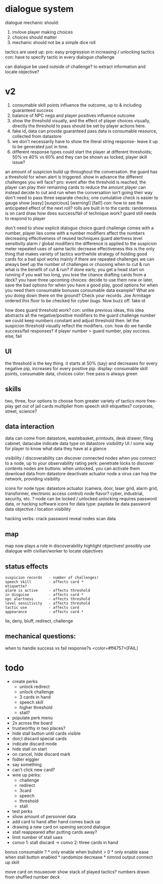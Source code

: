 # dialogue system

dialogue mechanic should:

1. invlove player making choices
2. choices should matter
3. mechanic should not be a simple dice roll

tactics are used up:
    pro: easy progression in increasing / unlocking tactics
    con: have to specify tactic in every dialogue challenge



can dialogue be used outside of challenge?
to extract information and locate objective?


# v2

1. consumable skill points influence the outcome, up to & including guaranteed success
2. balance of NPC negs and player positives influence outcome
3. show the threshold visually, and the effect of player choices visually, directly
    the threshold to pass should be set by player actions here.
4. fake id, data can provide guaranteed pass
    data is consumable resource, collected from datastore
5. we don't necessarily have to show the literal string response- leave it up to be generated just in time.
6. different response types could start the player at different thresholds; 50% vs 40% vs 60%
    and they can be shown as locked, player skill issue?

an amount of suspicion build up throughout the conversation. the guard has a threshold for when alert is triggered.
show in advance the different challenges you will face?
    pro: 
        event after the threshold is reached, the player can play their remaining cards to reduce the amount
        player can instead decide to cut and run when the conversation isn't going their way
        don't need to pass three separate checks; one cumulative check is easier to gauge
        show [easy] [suspicious] [warning!] [fail!]
    con:
        how to see the anticipated effect of the next roll?
            rolls are built in to the cards: randomness is on card draw
        how does success/fail of technique work?
            guard still needs to respond to player

don't need to show explicit dialogue choice
guard challenge comes with a number, player lies come with a number
modifiers affect the numbers
    decreasing effectiveness of reused techniques
    guard alertness
    level sensitivity
    alarm / global modifiers
the difference is applied to the suspicion meter
repeated uses of same tactic decrease effectiveness
    this is the only thing that makes variety of tactics worthwhile
strategy of holding good cards for a bad spot works mainly if there are repeated challenges
    we can always beef up the number of challenges
    or choosing when to cut & run
what is the benefit of cut & run?
    if done early, you get a head start on running
    if you wait too long, you lose the chance
drafting cards from a deck?
    you have three upcoming choices: decide to use them now or later, save the bad options for when you have a good play, good options for when you need them
consumable bonuses
consumable data
    example?
    What are you doing down there on the ground?
        Check your records. Joe Armitage ordered this floor to be checked for cyber bugs. Now buzz off.
fake id


how does guard threshold work?
con: unlike previous ideas, this idea abstracts all the negative/positive modifiers to the guard challenge number
    we could keep numbers constant and adjust threshold then: let the suspicion threshold visually reflect the modifiers.
con: how do we handle success/fail responses?
    if player number > guard number, play success. else, fail

## UI

the threshold is the key thing. 
it starts at 50% (say) and decreases for every negative pip,
increases for every positive pip.
display: consumable skill points, consumable data, choices
    color: free pass is always green

## skills

two, three, four options to choose from
greater variety of tactics
more free-play get out of jail cards
multiplier from speech skill
etiquettes?
    corporate, street, science?

## data interaction

data can come from datastore, wastebasket, printouts, desk drawer, filing cabinet, datacube
indicate data type on datastore visibilitty
UI / some way for player to know what data they have at a glance

visibility / discoverability
    can discover connected nodes when you connect to a node, up to your observability rating
    perk: penetrate locks to discover contents
    nodes are buttons: when unlocked, you can activate them
        download data from datastore
        deactivate actuator node
    a virus can hop the network, providing visibility

icons for node type: 
    datastore
    actuator (camera, door, laser grid, alarm grid, transformer, electronic access control)
node flavor?
    cyber, industrial, security, etc. ?
node can be locked / unlocked
    unlocking requires password data, or hacking software
icons for data type:
    paydata
    lie data
    password data
    objective / location
    visibility

hacking verbs:
    crack password
    reveal nodes
    scan data


## map

map now plays a role in discoverability
highlight objectives!
possibly use dialogue with civilian/worker to locate objectives


## status effects
    suspicion records   - number of challenges!
    speech skill        - affects card * 
    etiquette?
    alarm is active     - affects threshold
    in disguise         - affects card * 
    npc alertness       - affects threshold
    level sensitivity   - affects threshold
    tactic use          - affects card
    appearance          - affects card * 

lie, deny, bluff, redirect, challenge


## mechanical questions:
when to handle success vs fail response?s
    <color=#ff4757>[FAIL]</color>

# todo

* create perks
    * unlock redirect
    * unlock challenge
    * 3 cards in hand
    * speech skill
    * higher threshold
    * stall?
* populate perk menu
* 2x across the board
* trustworthy in two places?
* hide stall button until cards visible
* don;t discard special cards
* indicate discard mode
* hide stall on start
* on cancel, hide discard mark
* fsdter eiggler
* say something
* can't click new card?
* wire up perks:
    * challenge
    * redirect
    * 3card
    * speech
    * threshold
    * stall
* test perks
* show amount of personnel data
* add card to hand after hand comes back up    
* drawing a new card on opening second dialogue
* stall reappeared after putting cards away?
* limit number of stall uses
* convo 1: stall discard -> convo 2: three cards in hand

bonus consumable ? 
    * only enable when bullshit > 0
    * only enable ease when stall button enabled
    * randomize decrease
    * nimrod output
    connect up skill

move card on mouseover
show stack of played tactics?
numbers drawn from shuffled number deck